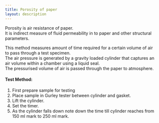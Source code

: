 ```yaml
---
title: Porosity of paper
layout: description
---
```


Porosity is air resistance of paper.  
It is indirect measure of fluid permeability in to paper and other structural parameters.

This method measures amount of time required for a certain volume of air to pass through a test specimen.  
The air pressure is generated by a gravity loaded cylinder that captures
an air volume within a chamber using a liquid seal.  
The pressurised volume of air is passed through the paper to atmosphere.
#### Test Method: 
1. First prepare sample for testing
2. Place sample in Gurley tester between cylinder and gasket.
3. Lift the cylinder.
4. Set the timer.
5. As the cylinder falls down note  down the time till cylinder reaches from 150 ml mark to 250 ml mark.